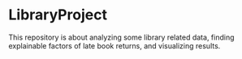 # LibraryProject
This repository is about analyzing some library related data, finding explainable factors of late book returns, and visualizing results.
